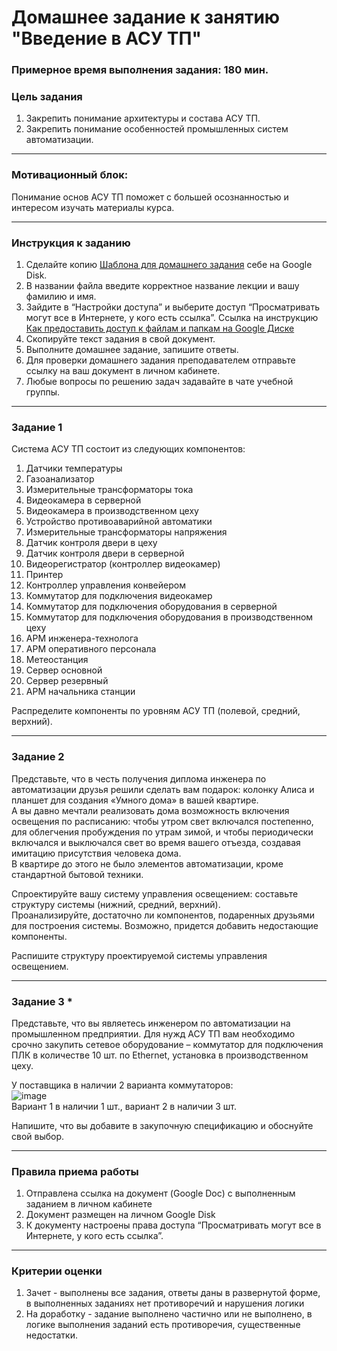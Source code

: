 # Домашнее задание к занятию "Введение в АСУ ТП"

### Примерное время выполнения задания: 180 мин.

### Цель задания

1. Закрепить понимание архитектуры и состава АСУ ТП.
2. Закрепить понимание особенностей промышленных систем автоматизации.

------

### Мотивационный блок:
Понимание основ АСУ ТП поможет с большей осознанностью и интересом изучать материалы курса. 

------

### Инструкция к заданию

1. Сделайте копию [Шаблона для домашнего задания](https://docs.google.com/document/d/1youKpKm_JrC0UzDyUslIZW2E2bIv5OVlm_TQDvH5Pvs/edit) себе на Google Disk.
2. В названии файла введите корректное название лекции и вашу фамилию и имя.
3. Зайдите в “Настройки доступа” и выберите доступ “Просматривать могут все в Интернете, у кого есть ссылка”. Ссылка на инструкцию [Как предоставить доступ к файлам и папкам на Google Диске](https://support.google.com/docs/answer/2494822?hl=ru&co=GENIE.Platform%3DDesktop)
4. Скопируйте текст задания в свой документ.
5. Выполните домашнее задание, запишите ответы.
6. Для проверки домашнего задания преподавателем отправьте ссылку на ваш документ в личном кабинете.
7. Любые вопросы по решению задач задавайте в чате учебной группы.

------

### Задание 1

Система АСУ ТП состоит из следующих компонентов:
1.	Датчики температуры
2.	Газоанализатор
3.	Измерительные трансформаторы тока
4.	Видеокамера в серверной
5.	Видеокамера в производственном цеху
6.	Устройство противоаварийной автоматики
7.	Измерительные трансформаторы напряжения
8.	Датчик контроля двери в цеху
9.	Датчик контроля двери в серверной
10.	Видеорегистратор (контроллер видеокамер)
11.	Принтер
12.	Контроллер управления конвейером 
13.	Коммутатор для подключения видеокамер
14.	Коммутатор для подключения оборудования в серверной
15.	Коммутатор для подключения оборудования в производственном цеху
16.	АРМ инженера-технолога
17.	АРМ оперативного персонала
18.	Метеостанция
19.	Сервер основной
20.	Сервер резервный
21.	АРМ начальника станции

Распределите компоненты по уровням АСУ ТП (полевой, средний, верхний).

------
### Задание 2
Представьте, что в честь получения диплома инженера по автоматизации друзья решили сделать вам подарок: колонку Алиса и планшет для создания «Умного дома» в вашей квартире.  
А вы давно мечтали реализовать дома возможность включения освещения по расписанию: чтобы утром свет включался постепенно, для облегчения пробуждения по утрам зимой, и чтобы периодически включался и выключался свет во время вашего отъезда, создавая имитацию присутствия человека дома.  
В квартире до этого не было элементов автоматизации, кроме стандартной бытовой техники. 

Спроектируйте вашу систему управления освещением: составьте структуру системы (нижний, средний, верхний).  
Проанализируйте, достаточно ли компонентов, подаренных друзьями для построения системы. Возможно, придется добавить недостающие компоненты.  

Распишите структуру проектируемой системы управления освещением.

------

### Задание 3 *

Представьте, что вы являетесь инженером по автоматизации на промышленном предприятии. Для нужд АСУ ТП вам необходимо срочно закупить сетевое оборудование – коммутатор для подключения ПЛК в количестве 10 шт. по Ethernet, установка в производственном цеху. 

У поставщика в наличии 2 варианта коммутаторов:  
![image](https://user-images.githubusercontent.com/96433973/150775647-7aa079c6-dee8-43fc-88ec-eabc731b0bdd.png)  
Вариант 1 в наличии 1 шт., вариант 2 в наличии 3 шт.

Напишите, что вы добавите в закупочную спецификацию и обоснуйте свой выбор. 

------

### Правила приема работы

1. Отправлена ссылка на документ (Google Doc) с выполненным заданием в личном кабинете
2. Документ размещен на личном Google Disk
3. К документу настроены права доступа “Просматривать могут все в Интернете, у кого есть ссылка”.

------

### Критерии оценки

1. Зачет - выполнены все задания, ответы даны в развернутой форме, в выполненных заданиях нет противоречий и нарушения логики
2. На доработку - задание выполнено частично или не выполнено, в логике выполнения заданий есть противоречия, существенные недостатки.
